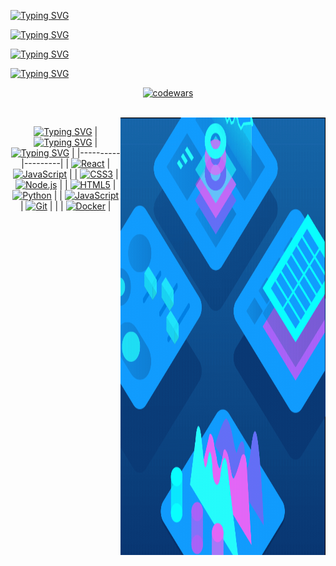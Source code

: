   

[![Typing SVG](https://readme-typing-svg.herokuapp.com?font=Silkscreen&size=45&pause=1000&color=03CDF7&center=true&vCenter=true&random=false&width=1800&height=100&lines=+Hi%2C+i'm+Artyom%2C+a+junior+frontend+developer+%F0%9F%91%A8%E2%80%8D%F0%9F%92%BB+from+Russia+%F0%9F%87%B7%F0%9F%87%BA)](https://git.io/typing-svg)

[![Typing SVG](https://readme-typing-svg.herokuapp.com?font=Silkscreen&size=35&pause=1000&color=F709E6FF&center=true&vCenter=true&repeat=false&random=false&width=1500&height=50&lines=Connect+with+me)](https://git.io/typing-svg)

[![Typing SVG](https://readme-typing-svg.herokuapp.com?font=Silkscreen&size=35&pause=1000&color=F709E6FF&center=true&vCenter=true&repeat=false&random=false&width=1500&height=50&lines=mail:+mizukage12@yandex.ru)](https://git.io/typing-svg)

[![Typing SVG](https://readme-typing-svg.herokuapp.com?font=Silkscreen&size=35&pause=1000&color=F709E6FF&center=true&vCenter=true&repeat=false&random=false&width=1500&height=50&lines=telegram:+@Banana4brain)](https://git.io/typing-svg)

<!--🔭 I’m currently thinking about implementing a possible pet-project

🌱 I’m currently improving my skills at Algorithms,JS, React and Redux

⚡ Fun fact: If I see a clear goal, i will definitely achieve it"-->
<div align="center">
  
[![codewars](https://www.codewars.com/users/Anzen_Froud/badges/large)](https://www.codewars.com/users/Anzen_Froud)
</div>

<br/>  
</div> 
  <img src="https://github.com/AnzenFroud/AnzenFroud/blob/main/348fd50a7ecf60dbe406f00723ed52f4.gif" align="right" width="65%" height="700px">

  </div >
  <div align="center">

[![Typing SVG](https://readme-typing-svg.herokuapp.com?font=Silkscreen&size=25&pause=1000&color=03CDF7&center=true&vCenter=true&repeat=false&random=false&width=210&height=50&lines=my+skills+set)](https://git.io/typing-svg)
  | [![Typing SVG](https://readme-typing-svg.herokuapp.com?font=Silkscreen&size=15&pause=1000&color=03CDF7&center=true&vCenter=true&repeat=false&random=false&width=90&height=50&lines=Frontend)](https://git.io/typing-svg) | [![Typing SVG](https://readme-typing-svg.herokuapp.com?font=Silkscreen&size=15&pause=1000&color=03CDF7&center=true&vCenter=true&repeat=false&random=false&width=90&height=50&lines=Backend)](https://git.io/typing-svg)  |
  |----------|---------|
  | [![React](https://profilinator.rishav.dev/skills-assets/react-original-wordmark.svg)](https://reactjs.org/) | [![JavaScript](https://profilinator.rishav.dev/skills-assets/javascript-original.svg)](https://www.javascript.com/) |
  | [![CSS3](https://profilinator.rishav.dev/skills-assets/css3-original-wordmark.svg)](https://www.w3schools.com/css/) | [![Node.js](https://profilinator.rishav.dev/skills-assets/nodejs-original-wordmark.svg)](https://nodejs.org/) |
  | [![HTML5](https://profilinator.rishav.dev/skills-assets/html5-original-wordmark.svg)](https://en.wikipedia.org/wiki/HTML5) | [![Python](https://profilinator.rishav.dev/skills-assets/python-original.svg)](https://www.python.org/) |
  | [![JavaScript](https://profilinator.rishav.dev/skills-assets/javascript-original.svg)](https://www.javascript.com/) | [![Git](https://profilinator.rishav.dev/skills-assets/git-scm-icon.svg)](https://github.com/) |
  | | [![Docker](https://profilinator.rishav.dev/skills-assets/docker-original-wordmark.svg)](https://www.docker.com/) |
 </div>


<br/>  

 

<br/>  
</div>

<!--
<h2 align = "center"> Github Stats  </h2>
<img src="https://github-readme-stats.vercel.app/api?username=AnzenFroud&show_icons=true&count_private=true&hide_border=true" align="left" style="width: 100%" />  

<br/> 
-->
